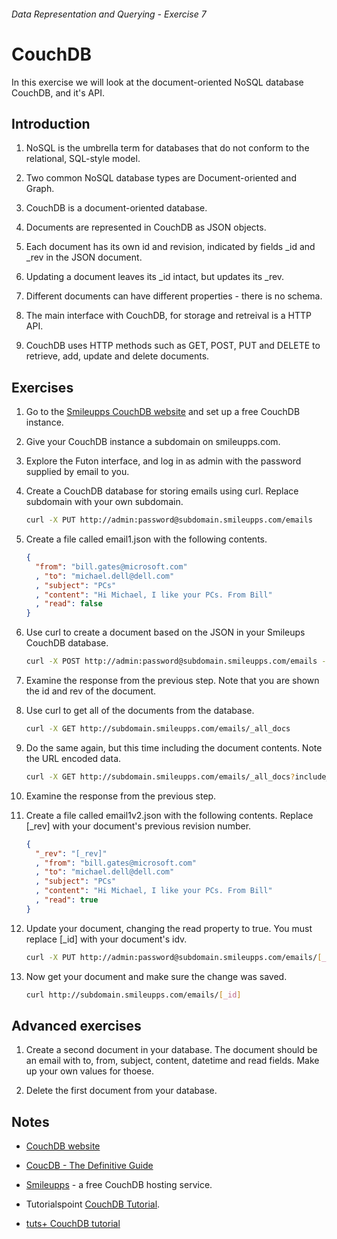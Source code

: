###### Data Representation and Querying - Exercise 7
# CouchDB
In this exercise we will look at the document-oriented NoSQL database CouchDB, and it's API.

## Introduction

1. NoSQL is the umbrella term for databases that do not conform to the relational, SQL-style model.

1. Two common NoSQL database types are Document-oriented and Graph.

1. CouchDB is a document-oriented database.

1. Documents are represented in CouchDB as JSON objects.

1. Each document has its own id and revision, indicated by fields _id and _rev in the JSON document.

1. Updating a document leaves its _id intact, but updates its _rev.

1. Different documents can have different properties - there is no schema.

1. The main interface with CouchDB, for storage and retreival is a HTTP API.

1. CouchDB uses HTTP methods such as GET, POST, PUT and DELETE to retrieve, add, update and delete documents.

## Exercises
    
1. Go to the [Smileupps CouchDB website](https://www.smileupps.com/store/apps/couchdb) and set up a free CouchDB instance.

1. Give your CouchDB instance a subdomain on smileupps.com.

1. Explore the Futon interface, and log in as admin with the password supplied by email to you.

1. Create a CouchDB database for storing emails using curl. Replace subdomain with your own subdomain.

    ```sh
    curl -X PUT http://admin:password@subdomain.smileupps.com/emails
    ```

1. Create a file called email1.json with the following contents.

    ```json
    {
      "from": "bill.gates@microsoft.com"
      , "to": "michael.dell@dell.com"
      , "subject": "PCs"
      , "content": "Hi Michael, I like your PCs. From Bill"
      , "read": false
    }
    ```

1. Use curl to create a document based on the JSON in your Smileups CouchDB database.

    ```sh
    curl -X POST http://admin:password@subdomain.smileupps.com/emails -H "Content-Type: application/json" -d @email1.json
    ```
    
1. Examine the response from the previous step. Note that you are shown the id and rev of the document.


1. Use curl to get all of the documents from the database.

    ```sh
    curl -X GET http://subdomain.smileupps.com/emails/_all_docs
    ```

1. Do the same again, but this time including the document contents. Note the URL encoded data.

    ```sh
    curl -X GET http://subdomain.smileupps.com/emails/_all_docs?include_docs=true
    ```

1. Examine the response from the previous step. 

1. Create a file called email1v2.json with the following contents. Replace [_rev] with your document's previous revision number.

    ```json
    {
      "_rev": "[_rev]"
      , "from": "bill.gates@microsoft.com"
      , "to": "michael.dell@dell.com"
      , "subject": "PCs"
      , "content": "Hi Michael, I like your PCs. From Bill"
      , "read": true
    }
    ```

1. Update your document, changing the read property to true. You must replace [_id] with your document's idv.

    ```sh
    curl -X PUT http://admin:password@subdomain.smileupps.com/emails/[_id] -d @email1v2.json
    ```

1. Now get your document and make sure the change was saved.

    ```sh
    curl http://subdomain.smileupps.com/emails/[_id]
    ```
    
## Advanced exercises

1. Create a second document in your database. The document should be an email with to, from, subject, content, datetime and read fields. Make up your own values for thoese.

1. Delete the first document from your database.

## Notes

- [CouchDB website](http://couchdb.apache.org/)

- [CoucDB - The Definitive Guide](http://guide.couchdb.org/editions/1/en/index.html)

- [Smileupps](https://www.smileupps.com/store/apps/couchdb) - a free CouchDB hosting service.

- Tutorialspoint [CouchDB Tutorial](http://www.tutorialspoint.com/couchdb/index.htm).

- [tuts+ CouchDB tutorial](http://code.tutsplus.com/articles/getting-started-with-couchdb--net-18801)
